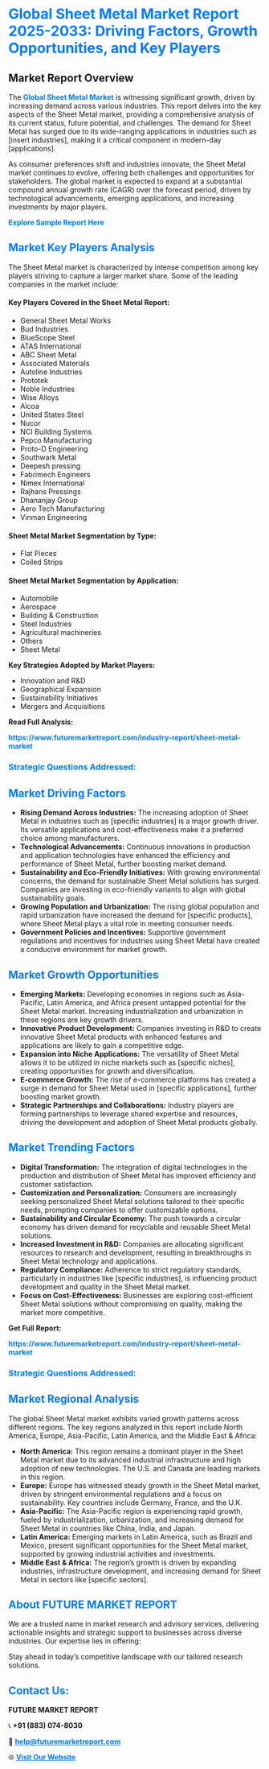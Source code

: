 <h1 style="color: #007BFF;">Global Sheet Metal Market Report 2025-2033: Driving Factors, Growth Opportunities, and Key Players</h1>

<section id="overview">
<h2>Market Report Overview</h2>
<p>The <a href="https://www.futuremarketreport.com/industry-report/sheet-metal-market" style="color: #007BFF; text-decoration: none;"><strong>Global Sheet Metal Market</strong></a> is witnessing significant growth, driven by increasing demand across various industries. This report delves into the key aspects of the Sheet Metal market, providing a comprehensive analysis of its current status, future potential, and challenges. The demand for Sheet Metal has surged due to its wide-ranging applications in industries such as [insert industries], making it a critical component in modern-day [applications].</p>
<p>As consumer preferences shift and industries innovate, the Sheet Metal market continues to evolve, offering both challenges and opportunities for stakeholders. The global market is expected to expand at a substantial compound annual growth rate (CAGR) over the forecast period, driven by technological advancements, emerging applications, and increasing investments by major players.</p>
</section>

<section id="overview">
<p><a href="https://www.futuremarketreport.com/request-sample/reportId=107697" style="color: #007BFF; text-decoration: none;"><strong>Explore Sample Report Here</strong></a></p>
</section>

<section id="key-players">
<h2 style="color: #007BFF;">Market Key Players Analysis</h2>
<p>The Sheet Metal market is characterized by intense competition among key players striving to capture a larger market share. Some of the leading companies in the market include:</p>
<h4>Key Players Covered in the Sheet Metal Report:</h4>
<ul><li>General Sheet Metal Works</li><li>Bud Industries</li><li>BlueScope Steel</li><li>ATAS International</li><li>ABC Sheet Metal</li><li>Associated Materials</li><li>Autoline Industries</li><li>Prototek</li><li>Noble Industries</li><li>Wise Alloys</li><li>Alcoa</li><li>United States Steel</li><li>Nucor</li><li>NCI Building Systems</li><li>Pepco Manufacturing</li><li>Proto-D Engineering</li><li>Southwark Metal</li><li>Deepesh pressing</li><li>Fabrimech Engineers</li><li>Nimex International</li><li>Rajhans Pressings</li><li>Dhananjay Group</li><li>Aero Tech Manufacturing</li><li>Vinman Engineering</li></ul>
<h4>Sheet Metal Market Segmentation by Type:</h4>
<ul><li>Flat Pieces</li><li>Coiled Strips</li></ul>

<h4>Sheet Metal Market Segmentation by Application:</h4>
<ul><li>Automobile</li><li>Aerospace</li><li>Building &amp; Construction</li><li>Steel Industries</li><li>Agricultural machineries</li><li>Others</li><li>Sheet Metal</li></ul>
<p><strong>Key Strategies Adopted by Market Players:</strong></p>
<ul>
<li>Innovation and R&D</li>
<li>Geographical Expansion</li>
<li>Sustainability Initiatives</li>
<li>Mergers and Acquisitions</li>
</ul>
</section>

<section>
<p><strong>Read Full Analysis: </strong></p><a href="https://www.futuremarketreport.com/industry-report/sheet-metal-market" style="color: #007BFF; text-decoration: none;"><strong>https://www.futuremarketreport.com/industry-report/sheet-metal-market</strong></a>
<h3 style="color: #007BFF;">Strategic Questions Addressed:</h3>
</section>

<section id="driving-factors">
<h2 style="color: #007BFF;">Market Driving Factors</h2>
<ul>
<li><strong>Rising Demand Across Industries:</strong> The increasing adoption of Sheet Metal in industries such as [specific industries] is a major growth driver. Its versatile applications and cost-effectiveness make it a preferred choice among manufacturers.</li>
<li><strong>Technological Advancements:</strong> Continuous innovations in production and application technologies have enhanced the efficiency and performance of Sheet Metal, further boosting market demand.</li>
<li><strong>Sustainability and Eco-Friendly Initiatives:</strong> With growing environmental concerns, the demand for sustainable Sheet Metal solutions has surged. Companies are investing in eco-friendly variants to align with global sustainability goals.</li>
<li><strong>Growing Population and Urbanization:</strong> The rising global population and rapid urbanization have increased the demand for [specific products], where Sheet Metal plays a vital role in meeting consumer needs.</li>
<li><strong>Government Policies and Incentives:</strong> Supportive government regulations and incentives for industries using Sheet Metal have created a conducive environment for market growth.</li>
</ul>
</section>

<section id="growth-opportunities">
<h2 style="color: #007BFF;">Market Growth Opportunities</h2>
<ul>
<li><strong>Emerging Markets:</strong> Developing economies in regions such as Asia-Pacific, Latin America, and Africa present untapped potential for the Sheet Metal market. Increasing industrialization and urbanization in these regions are key growth drivers.</li>
<li><strong>Innovative Product Development:</strong> Companies investing in R&D to create innovative Sheet Metal products with enhanced features and applications are likely to gain a competitive edge.</li>
<li><strong>Expansion into Niche Applications:</strong> The versatility of Sheet Metal allows it to be utilized in niche markets such as [specific niches], creating opportunities for growth and diversification.</li>
<li><strong>E-commerce Growth:</strong> The rise of e-commerce platforms has created a surge in demand for Sheet Metal used in [specific applications], further boosting market growth.</li>
<li><strong>Strategic Partnerships and Collaborations:</strong> Industry players are forming partnerships to leverage shared expertise and resources, driving the development and adoption of Sheet Metal products globally.</li>
</ul>
</section>

<section id="trending-factors">
<h2 style="color: #007BFF;">Market Trending Factors</h2>
<ul>
<li><strong>Digital Transformation:</strong> The integration of digital technologies in the production and distribution of Sheet Metal has improved efficiency and customer satisfaction.</li>
<li><strong>Customization and Personalization:</strong> Consumers are increasingly seeking personalized Sheet Metal solutions tailored to their specific needs, prompting companies to offer customizable options.</li>
<li><strong>Sustainability and Circular Economy:</strong> The push towards a circular economy has driven demand for recyclable and reusable Sheet Metal solutions.</li>
<li><strong>Increased Investment in R&D:</strong> Companies are allocating significant resources to research and development, resulting in breakthroughs in Sheet Metal technology and applications.</li>
<li><strong>Regulatory Compliance:</strong> Adherence to strict regulatory standards, particularly in industries like [specific industries], is influencing product development and quality in the Sheet Metal market.</li>
<li><strong>Focus on Cost-Effectiveness:</strong> Businesses are exploring cost-efficient Sheet Metal solutions without compromising on quality, making the market more competitive.</li>
</ul>
</section>

<section>
<p><strong>Get Full Report: </strong></p><a href="https://www.futuremarketreport.com/industry-report/sheet-metal-market" style="color: #007BFF; text-decoration: none;"><strong>https://www.futuremarketreport.com/industry-report/sheet-metal-market</strong></a>
<h3 style="color: #007BFF;">Strategic Questions Addressed:</h3>
</section>


<section id="regional-analysis">
<h2 style="color: #007BFF;">Market Regional Analysis</h2>
<p>The global Sheet Metal market exhibits varied growth patterns across different regions. The key regions analyzed in this report include North America, Europe, Asia-Pacific, Latin America, and the Middle East & Africa:</p>
<ul>
<li><strong>North America:</strong> This region remains a dominant player in the Sheet Metal market due to its advanced industrial infrastructure and high adoption of new technologies. The U.S. and Canada are leading markets in this region.</li>
<li><strong>Europe:</strong> Europe has witnessed steady growth in the Sheet Metal market, driven by stringent environmental regulations and a focus on sustainability. Key countries include Germany, France, and the U.K.</li>
<li><strong>Asia-Pacific:</strong> The Asia-Pacific region is experiencing rapid growth, fueled by industrialization, urbanization, and increasing demand for Sheet Metal in countries like China, India, and Japan.</li>
<li><strong>Latin America:</strong> Emerging markets in Latin America, such as Brazil and Mexico, present significant opportunities for the Sheet Metal market, supported by growing industrial activities and investments.</li>
<li><strong>Middle East & Africa:</strong> The region’s growth is driven by expanding industries, infrastructure development, and increasing demand for Sheet Metal in sectors like [specific sectors].</li>
</ul>
</section>

<footer>
<h2 style="color: #007BFF;">About FUTURE MARKET REPORT</h2>
<p>We are a trusted name in market research and advisory services, delivering actionable insights and strategic support to businesses across diverse industries. Our expertise lies in offering:</p>

<p>Stay ahead in today’s competitive landscape with our tailored research solutions.</p>

<h2 style="color: #007BFF;">Contact Us:</h2>
<p><strong>FUTURE MARKET REPORT</strong></p>
<p>📞 <strong>+91 (883) 074-8030</strong></p>
<p>📧 <strong><a href="mailto:help@futuremarketreport.com" style="color: #007BFF;">help@futuremarketreport.com</a></strong></p>
<p>🌐 <strong><a href="https://www.futuremarketreport.com/" style="color: #007BFF;">Visit Our Website</a></strong></p>
</footer>